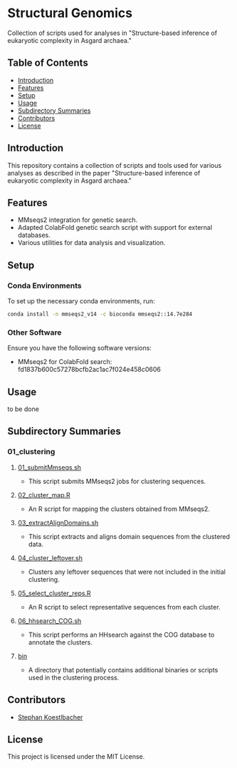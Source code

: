 # Structural Genomics

Collection of scripts used for analyses in "Structure-based inference of eukaryotic complexity in Asgard archaea."

## Table of Contents

- [Introduction](#introduction)
- [Features](#features)
- [Setup](#setup)
- [Usage](#usage)
- [Subdirectory Summaries](#subdirectory-summaries)
- [Contributors](#contributors)
- [License](#license)

## Introduction

This repository contains a collection of scripts and tools used for various analyses as described in the paper "Structure-based inference of eukaryotic complexity in Asgard archaea."

## Features

- MMseqs2 integration for genetic search.
- Adapted ColabFold genetic search script with support for external databases.
- Various utilities for data analysis and visualization.

## Setup

### Conda Environments

To set up the necessary conda environments, run:

```bash
conda install -n mmseqs2_v14 -c bioconda mmseqs2::14.7e284
```

### Other Software

Ensure you have the following software versions:

- MMseqs2 for ColabFold search: fd1837b600c57278bcfb2ac1ac7f024e458c0606

## Usage

to be done

## Subdirectory Summaries

### 01_clustering

1. [01_submitMmseqs.sh](https://github.com/stephkoest/structural_genomics/blob/main/01_clustering/01_submitMmseqs.sh)
   - This script submits MMseqs2 jobs for clustering sequences.

2. [02_cluster_map.R](https://github.com/stephkoest/structural_genomics/blob/main/01_clustering/02_cluster_map.R)
   - An R script for mapping the clusters obtained from MMseqs2.

3. [03_extractAlignDomains.sh](https://github.com/stephkoest/structural_genomics/blob/main/01_clustering/03_extractAlignDomains.sh)
   - This script extracts and aligns domain sequences from the clustered data.

4. [04_cluster_leftover.sh](https://github.com/stephkoest/structural_genomics/blob/main/01_clustering/04_cluster_leftover.sh)
   - Clusters any leftover sequences that were not included in the initial clustering.

5. [05_select_cluster_reps.R](https://github.com/stephkoest/structural_genomics/blob/main/01_clustering/05_select_cluster_reps.R)
   - An R script to select representative sequences from each cluster.

6. [06_hhsearch_COG.sh](https://github.com/stephkoest/structural_genomics/blob/main/01_clustering/06_hhsearch_COG.sh)
   - This script performs an HHsearch against the COG database to annotate the clusters.

7. [bin](https://github.com/stephkoest/structural_genomics/tree/main/01_clustering/bin)
   - A directory that potentially contains additional binaries or scripts used in the clustering process.

## Contributors

- [Stephan Koestlbacher](https://github.com/stephkoest)

## License

This project is licensed under the MIT License.
